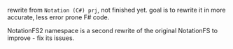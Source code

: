 rewrite from `Notation (C#) prj`, not finished yet.
goal is to rewrite it in more accurate, less error prone F# code.

NotationFS2 namespace is a second rewrite of the original NotationFS
to improve - fix its issues.
